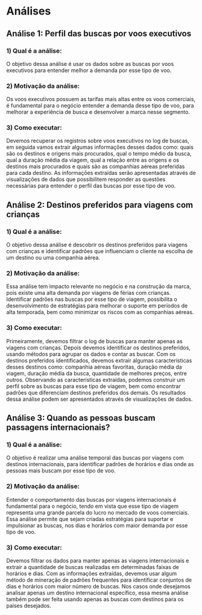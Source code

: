 # Análises

## Análise 1: Perfil das buscas por voos executivos

### 1) Qual é a análise:

O objetivo dessa análise é usar os dados sobre as buscas por voos executivos para entender melhor a demanda por esse tipo de voo. 

### 2) Motivação da análise:

Os voos executivos possuem as tarifas mais altas entre os voos comerciais, é fundamental para o negócio entender a demanda desse tipo de voo, para melhorar a experiência de busca e desenvolver a marca nesse segmento.


### 3) Como executar:

Devemos recuperar os registros sobre voos executivos no log de buscas, em seguida vamos extrair algumas informações desses dados como: quais são os destinos e origens mais procurados, qual o tempo médio da busca, qual a duração média da viagem, qual a relação entre as origens e os destinos mais procurados e quais são as companhias aéreas preferidas para cada destino. As informações extraídas serão apresentadas através de visualizações de dados que possibilitem responder as questões necessárias para entender o perfil das buscas por esse tipo de voo.

## Análise 2: Destinos preferidos para viagens com crianças

### 1) Qual é a análise:

O objetivo dessa análise é descobrir os destinos preferidos para viagens com crianças e identificar padrões que influenciam o cliente na escolha de um destino ou uma companhia aérea. 

### 2) Motivação da análise:

Essa análise tem impacto relevante no negócio e na construção da marca, pois existe uma alta demanda por viagens de férias com crianças. Identificar padrões nas buscas por esse tipo de viagem, possibilita o desenvolvimento de estratégias para melhorar o suporte em períodos de alta temporada, bem como minimizar os riscos com as companhias aéreas.

### 3) Como executar:

Primeiramente, devemos filtrar o log de buscas para manter apenas as viagens com crianças. Depois devemos identificar os destinos preferidos, usando métodos para agrupar os dados e contar as buscar. Com os destinos preferidos identificados, devemos extrair algumas características desses destinos como: companhia aéreas favoritas, duração média da viagem, duração média da busca, quantidade de melhores preços, entre outros. Observando as características extraídas, podemos construir um perfil sobre as buscas para esse tipo de viagem, bem como encontrar padrões que diferenciam destinos preferidos dos demais. Os resultados dessa análise podem ser apresentados através de visualizações de dados.

## Análise 3: Quando as pessoas buscam passagens internacionais?

### 1) Qual é a análise: 

O objetivo é realizar uma análise temporal das buscas por viagens com destinos internacionais, para identificar padrões de horários e dias onde as pessoas mais buscam por esse tipo de voo.

### 2) Motivação da análise:

Entender o comportamento das buscas por viagens internacionais é fundamental para o negócio, tendo em vista que esse tipo de viagem representa uma grande parcela do lucro no mercado de voos comerciais. Essa análise permite que sejam criadas estratégias para suportar e impulsionar as buscas, nos dias e horários com maior demanda por esse tipo de voo.

### 3) Como executar:

Devemos filtrar os dados para manter apenas as viagens internacionais e extrair a quantidade de buscas realizadas em determinadas faixas de horários e dias. Com as informações extraídas, devemos usar algum método de mineração de padrões frequentes para identificar conjuntos de dias e horários com maior número de buscas. Nos casos onde desejamos analisar apenas um destino internacional específico, essa mesma análise também pode ser feita usando apenas as buscas com destinos para os países desejados.

